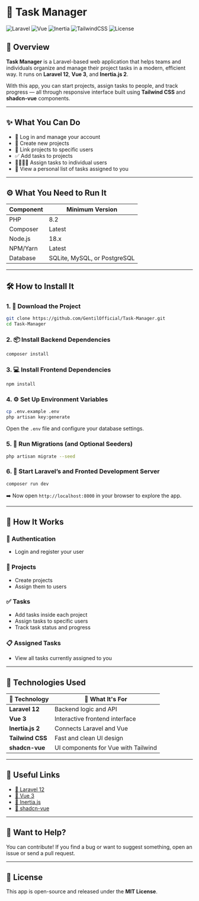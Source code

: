 # 🚀 Task Manager

![Laravel](https://img.shields.io/badge/Laravel-12-red?logo=laravel)
![Vue](https://img.shields.io/badge/Vue-3-42b883?logo=vue.js)
![Inertia](https://img.shields.io/badge/Inertia.js-2-blueviolet?logo=inertia)
![TailwindCSS](https://img.shields.io/badge/TailwindCSS-3-38bdf8?logo=tailwindcss)
![License](https://img.shields.io/badge/license-MIT-green)

## 🧭 Overview

**Task Manager** is a Laravel-based web application that helps teams and individuals organize and manage their project tasks in a modern, efficient way. It runs on **Laravel 12**, **Vue 3**, and **Inertia.js 2**.

With this app, you can start projects, assign tasks to people, and track progress — all through responsive interface built using **Tailwind CSS** and **shadcn-vue** components.

---

## ✨ What You Can Do

* 🔐 Log in and manage your account
* 📁 Create new projects
* 🔗 Link projects to specific users
* ✅ Add tasks to projects
* 👨‍👩‍👧‍👦 Assign tasks to individual users
* 🧾 View a personal list of tasks assigned to you

---

## ⚙️ What You Need to Run It

| Component | Minimum Version              |
| --------- | ---------------------------- |
| PHP       | 8.2                          |
| Composer  | Latest                       |
| Node.js   | 18.x                         |
| NPM/Yarn  | Latest                       |
| Database  | SQLite, MySQL, or PostgreSQL |

---

## 🛠 How to Install It

### 1. 📂 Download the Project

```bash
git clone https://github.com/GentilOfficial/Task-Manager.git
cd Task-Manager
```

### 2. 📦 Install Backend Dependencies

```bash
composer install
```

### 3. 💻 Install Frontend Dependencies

```bash
npm install
```

### 4. ⚙️ Set Up Environment Variables

```bash
cp .env.example .env
php artisan key:generate
```

Open the `.env` file and configure your database settings.

### 5. 🧱 Run Migrations (and Optional Seeders)

```bash
php artisan migrate --seed
```

### 6. 🔧 Start Laravel’s and Fronted Development Server

```bash
composer run dev
```

➡️ Now open `http://localhost:8000` in your browser to explore the app.

---

## 🧩 How It Works

### 🔐 Authentication

* Login and register your user

### 📁 Projects

* Create projects
* Assign them to users

### ✅ Tasks

* Add tasks inside each project
* Assign tasks to specific users
* Track task status and progress

### 📋 Assigned Tasks

* View all tasks currently assigned to you

---

## 🧰 Technologies Used

| 🧠 Technology    | 💼 What It's For                    |
| ---------------- | ----------------------------------- |
| **Laravel 12**   | Backend logic and API               |
| **Vue 3**        | Interactive frontend interface      |
| **Inertia.js 2** | Connects Laravel and Vue            |
| **Tailwind CSS** | Fast and clean UI design            |
| **shadcn-vue**   | UI components for Vue with Tailwind |

---

## 🔗 Useful Links

* [📕 Laravel 12](https://laravel.com/docs/12.x)
* [📗 Vue 3](https://vuejs.org/)
* [📘 Inertia.js](https://inertiajs.com/)
* [📒 shadcn-vue](https://www.shadcn-vue.com/)

---

## 🤝 Want to Help?

You can contribute! If you find a bug or want to suggest something, open an issue or send a pull request.

---

## 📄 License

This app is open-source and released under the **MIT License**.
